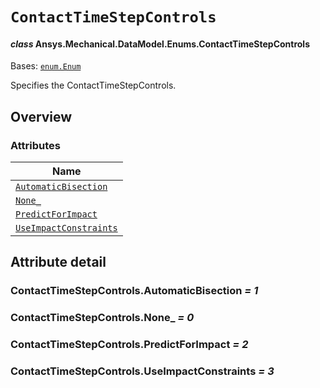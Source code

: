 # `ContactTimeStepControls`

<a id="ansys.mechanical.stubs.v242.Ansys.Mechanical.DataModel.Enums.ContactTimeStepControls"></a>

#### *class* Ansys.Mechanical.DataModel.Enums.ContactTimeStepControls

Bases: [`enum.Enum`](https://docs.python.org/3/library/enum.html#enum.Enum)

Specifies the ContactTimeStepControls.

<!-- !! processed by numpydoc !! -->

<a id="overview"></a>

## Overview

### Attributes

| Name |
| -------------------------------------------------------------------------------------------------------------------------------------------------------- |
| [`AutomaticBisection`](#ContactTimeStepControls.AutomaticBisection) |
| [`None_`](#ContactTimeStepControls.None_) |
| [`PredictForImpact`](#ContactTimeStepControls.PredictForImpact) |
| [`UseImpactConstraints`](#ContactTimeStepControls.UseImpactConstraints) |

<a id="attribute-detail"></a>

## Attribute detail

<a id="ContactTimeStepControls.AutomaticBisection"></a>

### ContactTimeStepControls.AutomaticBisection *= 1*

<a id="ContactTimeStepControls.None_"></a>

### ContactTimeStepControls.None_ *= 0*

<a id="ContactTimeStepControls.PredictForImpact"></a>

### ContactTimeStepControls.PredictForImpact *= 2*

<a id="ContactTimeStepControls.UseImpactConstraints"></a>

### ContactTimeStepControls.UseImpactConstraints *= 3*


